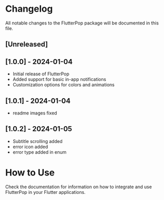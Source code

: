 # Changelog

All notable changes to the FlutterPop package will be documented in this file.

## [Unreleased]

## [1.0.0] - 2024-01-04

- Initial release of FlutterPop
- Added support for basic in-app notifications
- Customization options for colors and animations

## [1.0.1] - 2024-01-04

- readme images fixed

## [1.0.2] - 2024-01-05

- Subtitle scrolling added
- error icon added
- error type added in enum

# How to Use

Check the documentation for information on how to integrate and use FlutterPop in your Flutter applications.
